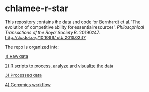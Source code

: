 # chlamee-r-star


This repository contains the data and code for Bernhardt et al. 'The evolution of competitive ability for essential resources'. _Philosophical Transactions of the Royal Society B_. 20190247. http://dx.doi.org/10.1098/rstb.2019.0247 

The repo is organized into:

[1) Raw data](https://github.com/JoeyBernhardt/chlamee-r-star/tree/master/data-raw) 


[2) R scripts to process, analyze and visualize the data](https://github.com/JoeyBernhardt/chlamee-r-star/tree/master/R-scripts)


[3) Processed data](https://github.com/JoeyBernhardt/chlamee-r-star/tree/master/data-processed)


[4) Genomics workflow](https://github.com/JoeyBernhardt/chlamee-r-star/tree/master/genomics)


